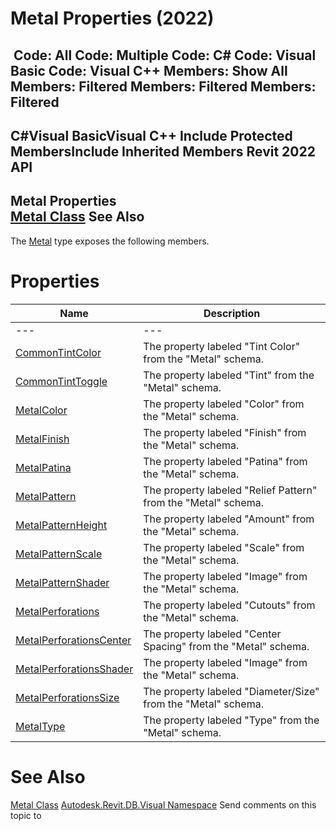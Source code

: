 # Metal Properties (2022)

﻿
 Code: All Code: Multiple Code: C# Code: Visual Basic Code: Visual C++  Members: Show All Members: Filtered Members: Filtered Members: Filtered   
---  
C#Visual BasicVisual C++
Include Protected MembersInclude Inherited Members
Revit 2022 API  
---  
Metal Properties  
[Metal Class](618a6255-d79c-e405-6804-994c56317dc4.md "Metal Class") See Also  
---  
The [Metal](618a6255-d79c-e405-6804-994c56317dc4.md "Metal Class") type exposes the following members.
# Properties
| Name | Description |
| --- | --- |
| --- | --- | --- |
| [CommonTintColor](45717883-50cc-ef38-3fd0-d1d79db9a371.md "CommonTintColor Property") | The property labeled "Tint Color" from the "Metal" schema. |
| [CommonTintToggle](75c2437e-b583-0a0f-d79b-17116d581861.md "CommonTintToggle Property") | The property labeled "Tint" from the "Metal" schema. |
| [MetalColor](dfedb4b9-6ef7-0100-cff1-34e0761498a8.md "MetalColor Property") | The property labeled "Color" from the "Metal" schema. |
| [MetalFinish](3b4a64f9-b794-c7f8-4f20-b028d5cc0b9e.md "MetalFinish Property") | The property labeled "Finish" from the "Metal" schema. |
| [MetalPatina](223dfb48-73e5-696b-9f1d-e51ed8d11ce6.md "MetalPatina Property") | The property labeled "Patina" from the "Metal" schema. |
| [MetalPattern](25c4371c-6919-033b-05ea-afd04414f6bd.md "MetalPattern Property") | The property labeled "Relief Pattern" from the "Metal" schema. |
| [MetalPatternHeight](12a594ec-93fe-df53-c41a-6f0d907faf72.md "MetalPatternHeight Property") | The property labeled "Amount" from the "Metal" schema. |
| [MetalPatternScale](6da2e871-288f-cc21-fc05-7c232df01362.md "MetalPatternScale Property") | The property labeled "Scale" from the "Metal" schema. |
| [MetalPatternShader](f4a3a017-d2b5-2d23-6b11-772237b48eae.md "MetalPatternShader Property") | The property labeled "Image" from the "Metal" schema. |
| [MetalPerforations](0b60323b-6cd8-4fc3-a9c1-40c28ece965b.md "MetalPerforations Property") | The property labeled "Cutouts" from the "Metal" schema. |
| [MetalPerforationsCenter](590a66c3-7387-f7d9-c826-68e0f8a673dc.md "MetalPerforationsCenter Property") | The property labeled "Center Spacing" from the "Metal" schema. |
| [MetalPerforationsShader](397f8955-f8d8-feb3-3772-3615786f48a6.md "MetalPerforationsShader Property") | The property labeled "Image" from the "Metal" schema. |
| [MetalPerforationsSize](e5c1144a-ff2f-078e-c29c-db433a75fe56.md "MetalPerforationsSize Property") | The property labeled "Diameter/Size" from the "Metal" schema. |
| [MetalType](15d436a5-b6f5-01b4-96af-8d47b40356df.md "MetalType Property") | The property labeled "Type" from the "Metal" schema. |

# See Also
[Metal Class](618a6255-d79c-e405-6804-994c56317dc4.md "Metal Class")
[Autodesk.Revit.DB.Visual Namespace](f5a10581-6ac2-be19-0e32-f87d05bc8b83.md "Autodesk.Revit.DB.Visual Namespace")
Send comments on this topic to 